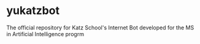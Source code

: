 # yukatzbot
The official repository for Katz School's Internet Bot developed for the MS in Artificial Intelligence progrm
